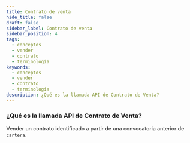 ```yaml
---
title: Contrato de venta
hide_title: false
draft: false
sidebar_label: Contrato de venta
sidebar_position: 4
tags:
  - conceptos
  - vender
  - contrato
  - terminología
keywords:
  - conceptos
  - vender
  - contrato
  - terminología
description: ¿Qué es la llamada API de Contrato de Venta?
---
```


### ¿Qué es la llamada API de Contrato de Venta?

Vender un contrato identificado a partir de una convocatoria anterior de `cartera`.
